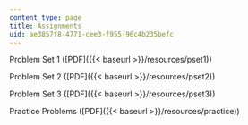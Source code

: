 ```yaml
---
content_type: page
title: Assignments
uid: ae3857f8-4771-cee3-f955-96c4b235befc
---
```


Problem Set 1 ([PDF]({{< baseurl >}}/resources/pset1))

Problem Set 2 ([PDF]({{< baseurl >}}/resources/pset2))

Problem Set 3 ([PDF]({{< baseurl >}}/resources/pset3))

Practice Problems ([PDF]({{< baseurl >}}/resources/practice))